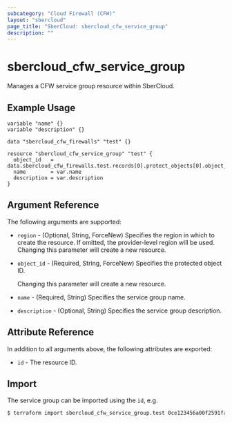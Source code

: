 ```yaml
---
subcategory: "Cloud Firewall (CFW)"
layout: "sbercloud"
page_title: "SberCloud: sbercloud_cfw_service_group"
description: ""
---
```


# sbercloud_cfw_service_group

Manages a CFW service group resource within SberCloud.

## Example Usage

```hcl
variable "name" {}
variable "description" {}

data "sbercloud_cfw_firewalls" "test" {}

resource "sbercloud_cfw_service_group" "test" {
  object_id   = data.sbercloud_cfw_firewalls.test.records[0].protect_objects[0].object_id
  name        = var.name
  description = var.description
}
```

## Argument Reference

The following arguments are supported:

* `region` - (Optional, String, ForceNew) Specifies the region in which to create the resource.
  If omitted, the provider-level region will be used. Changing this parameter will create a new resource.

* `object_id` - (Required, String, ForceNew) Specifies the protected object ID.

  Changing this parameter will create a new resource.

* `name` - (Required, String) Specifies the service group name.

* `description` - (Optional, String) Specifies the service group description.

## Attribute Reference

In addition to all arguments above, the following attributes are exported:

* `id` - The resource ID.

## Import

The service group can be imported using the `id`, e.g.

```bash
$ terraform import sbercloud_cfw_service_group.test 0ce123456a00f2591fabc00385ff1234
```
